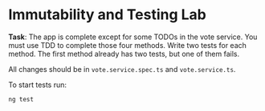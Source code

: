 # Immutability and Testing Lab

**Task**: The app is complete except for some TODOs in the vote service. You must use TDD to complete those four methods. Write two tests for each method. The first method already has two tests, but one of them fails.

All changes should be in `vote.service.spec.ts` and `vote.service.ts`.

To start tests run:

`ng test`
